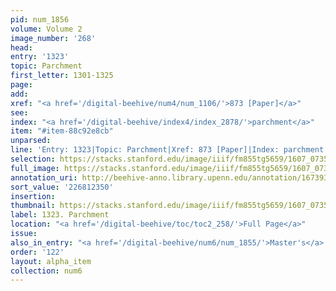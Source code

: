 ```yaml
---
pid: num_1856
volume: Volume 2
image_number: '268'
head:
entry: '1323'
topic: Parchment
first_letter: 1301-1325
page:
add:
xref: "<a href='/digital-beehive/num4/num_1106/'>873 [Paper]</a>"
see:
index: "<a href='/digital-beehive/index4/index_2878/'>parchment</a>"
item: "#item-88c92e8cb"
unparsed:
line: 'Entry: 1323|Topic: Parchment|Xref: 873 [Paper]|Index: parchment|#item-88c92e8cb'
selection: https://stacks.stanford.edu/image/iiif/fm855tg5659/1607_0735/899,2350,1908,158/full/0/default.jpg
full_image: https://stacks.stanford.edu/image/iiif/fm855tg5659/1607_0735/full/full/0/default.jpg
annotation_uri: http://beehive-anno.library.upenn.edu/annotation/1673938133562
sort_value: '226812350'
insertion:
thumbnail: https://stacks.stanford.edu/image/iiif/fm855tg5659/1607_0735/899,2350,600,180/250,/0/default.jpg
label: 1323. Parchment
location: "<a href='/digital-beehive/toc/toc2_258/'>Full Page</a>"
issue:
also_in_entry: "<a href='/digital-beehive/num6/num_1855/'>Master's</a>|<a href='/digital-beehive/num6/num_1857/'>Richelieu</a>"
order: '122'
layout: alpha_item
collection: num6
---
```

